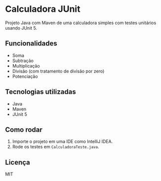 # Calculadora JUnit

Projeto Java com Maven de uma calculadora simples com testes unitários usando JUnit 5.

## Funcionalidades

- Soma
- Subtração
- Multiplicação
- Divisão (com tratamento de divisão por zero)
- Potenciação

## Tecnologias utilizadas

- Java
- Maven
- JUnit 5

## Como rodar

1. Importe o projeto em uma IDE como IntelliJ IDEA.
2. Rode os testes em `CalculadoraTeste.java`.

## Licença

MIT
